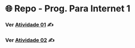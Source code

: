 #  🌐 Repo - Prog. Para Internet 1

### Ver [Atividade 01](https://github.com/RenanLira/Prog-Para-Internet/tree/main/atv01) ✍️

### Ver [Atividade 02](https://github.com/RenanLira/Prog-Para-Internet/tree/main/atv02) ✍️